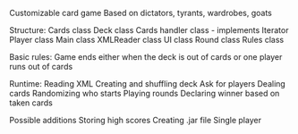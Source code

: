Customizable card game Based on dictators, tyrants, wardrobes, goats

Structure: Cards class Deck class Cards handler class - implements Iterator Player class Main class XMLReader class UI class Round class Rules class

Basic rules: Game ends either when the deck is out of cards or one player runs out of cards

Runtime: Reading XML Creating and shuffling deck Ask for players Dealing cards Randomizing who starts Playing rounds Declaring winner based on taken cards

Possible additions Storing high scores Creating .jar file Single player
